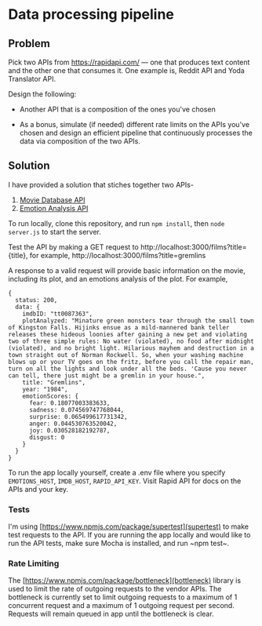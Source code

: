 # Data processing pipeline

## Problem

Pick two APIs from https://rapidapi.com/ — one that produces text
content and the other one that consumes it. One example is, Reddit API
and Yoda Translator API.

Design the following:

- Another API that is a composition of the ones you've chosen

- As a bonus, simulate (if needed) different rate limits
  on the APIs you've chosen and design an efficient pipeline
  that continuously processes the data via composition of the
  two APIs.

## Solution

I have provided a solution that stiches together two APIs-
1. [Movie Database API](https://rapidapi.com/imdb/api/movie-database-imdb-alternative)
2. [Emotion Analysis API](https://rapidapi.com/twinword/api/emotion-analysis)

To run locally, clone this repository, and run `npm install`, then `node server.js` to start the server.

Test the API by making a GET request to
http://localhost:3000/films?title={title}, for example, http://localhost:3000/films?title=gremlins

A response to a valid request will provide basic information on the movie, including its plot, and an
emotions analysis of the plot. For example,

```
{
  status: 200,
  data: {
    imdbID: "tt0087363",
    plotAnalyzed: "Minature green monsters tear through the small town of Kingston Falls. Hijinks ensue as a mild-mannered bank teller releases these hideous loonies after gaining a new pet and violating two of three simple rules: No water (violated), no food after midnight (violated), and no bright light. Hilarious mayhem and destruction in a town straight out of Norman Rockwell. So, when your washing machine blows up or your TV goes on the fritz, before you call the repair man, turn on all the lights and look under all the beds. 'Cause you never can tell, there just might be a gremlin in your house.",
    title: "Gremlins",
    year: "1984",
    emotionScores: {
      fear: 0.18077003383633,
      sadness: 0.074569747768044,
      surprise: 0.065499617731342,
      anger: 0.044530763520042,
      joy: 0.030528182192787,
      disgust: 0
    }
  }
}
```


To run the app locally yourself, create a .env file where you specify `EMOTIONS_HOST`, `IMDB_HOST`, `RAPID_API_KEY`. Visit Rapid API for docs on the APIs and your key. 

### Tests

I'm using [https://www.npmjs.com/package/supertest](supertest) to make test requests to the API.
If you are running the app locally and would like to run the API tests, make sure Mocha is installed,
and run ~npm test~.

### Rate Limiting
The [https://www.npmjs.com/package/bottleneck](bottleneck) library is used to limit the rate of outgoing requests to the vendor APIs.
The bottleneck is currently set to limit outgoing requests to a maximum of 1 concurrent request and
a maximum of 1 outgoing request per second. Requests will remain queued in app until the bottleneck is clear.

